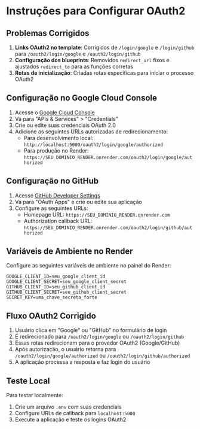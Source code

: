 # Instruções para Configurar OAuth2

## Problemas Corrigidos

1. **Links OAuth2 no template**: Corrigidos de `/login/google` e `/login/github` para `/oauth2/login/google` e `/oauth2/login/github`
2. **Configuração dos blueprints**: Removidos `redirect_url` fixos e ajustados `redirect_to` para as funções corretas
3. **Rotas de inicialização**: Criadas rotas específicas para iniciar o processo OAuth2

## Configuração no Google Cloud Console

1. Acesse o [Google Cloud Console](https://console.cloud.google.com/)
2. Vá para "APIs & Services" > "Credentials"
3. Crie ou edite suas credenciais OAuth 2.0
4. Adicione as seguintes URLs autorizadas de redirecionamento:
   - Para desenvolvimento local: `http://localhost:5000/oauth2/login/google/authorized`
   - Para produção no Render: `https://SEU_DOMINIO_RENDER.onrender.com/oauth2/login/google/authorized`

## Configuração no GitHub

1. Acesse [GitHub Developer Settings](https://github.com/settings/developers)
2. Vá para "OAuth Apps" e crie ou edite sua aplicação
3. Configure as seguintes URLs:
   - Homepage URL: `https://SEU_DOMINIO_RENDER.onrender.com`
   - Authorization callback URL: `https://SEU_DOMINIO_RENDER.onrender.com/oauth2/login/github/authorized`

## Variáveis de Ambiente no Render

Configure as seguintes variáveis de ambiente no painel do Render:

```
GOOGLE_CLIENT_ID=seu_google_client_id
GOOGLE_CLIENT_SECRET=seu_google_client_secret
GITHUB_CLIENT_ID=seu_github_client_id
GITHUB_CLIENT_SECRET=seu_github_client_secret
SECRET_KEY=uma_chave_secreta_forte
```

## Fluxo OAuth2 Corrigido

1. Usuário clica em "Google" ou "GitHub" no formulário de login
2. É redirecionado para `/oauth2/login/google` ou `/oauth2/login/github`
3. Essas rotas redirecionam para o provedor OAuth2 (Google/GitHub)
4. Após autorização, o usuário retorna para `/oauth2/login/google/authorized` ou `/oauth2/login/github/authorized`
5. A aplicação processa a resposta e faz login do usuário

## Teste Local

Para testar localmente:

1. Crie um arquivo `.env` com suas credenciais
2. Configure URLs de callback para `localhost:5000`
3. Execute a aplicação e teste os logins OAuth2

